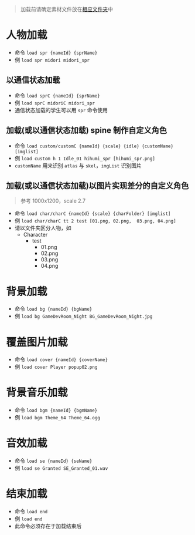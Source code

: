 > 加载前请确定素材文件放在[相应文件夹](https://github.com/Tualin14/ArisStudio/wiki#%E6%96%87%E4%BB%B6%E7%9B%AE%E5%BD%95%E7%BB%93%E6%9E%84)中

# 人物加载

- 命令 `load spr {nameId} {sprName}`
- 例 `load spr midori midori_spr`

## 以通信状态加载

- 命令 `load sprC {nameId} {sprName}`
- 例 `load sprC midoriC midori_spr`
- 通信状态加载的学生可以用 `spr` 命令使用

## 加载(或以通信状态加载) spine 制作自定义角色

- 命令 `load custom/customC {nameId} {scale} {idle} {customName} [imglist]`
- 例 `load custom h 1 Idle_01 hihumi_spr [hihumi_spr.png]`
- `customName` 用来识别 `atlas` 与 `skel`，`imgList` 识别图片

## 加载(或以通信状态加载)以图片实现差分的自定义角色

> 参考 1000x1200，scale 2.7

- 命令 `load char/charC {nameId} {scale} {charFolder} [imglist]`
- 例 `load char/charC tt 2 test [01.png, 02.png,  03.png, 04.png]`
- 请以文件夹区分人物，如
  - Character
    - test
      - 01.png
      - 02.png
      - 03.png
      - 04.png

# 背景加载

- 命令 `load bg {nameId} {bgName}`
- 例 `load bg GameDevRoom_Night BG_GameDevRoom_Night.jpg`

# 覆盖图片加载

- 命令 `load cover {nameId} {coverName}`
- 例 `load cover Player popup02.png`

# 背景音乐加载

- 命令 `load bgm {nameId} {bgmName}`
- 例 `load bgm Theme_64 Theme_64.ogg`

# 音效加载

- 命令 `load se {nameId} {seName}`
- 例 `load se Granted SE_Granted_01.wav`

# 结束加载

- 命令 `load end`
- 例 `load end`
- 此命令必须存在于加载结束后
